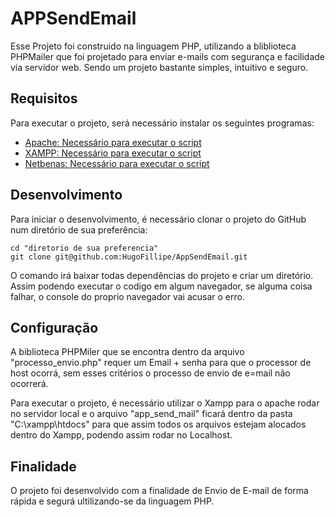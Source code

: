 # APPSendEmail

Esse Projeto foi construido na linguagem PHP, utilizando a bliblioteca PHPMailer que foi projetado para enviar e-mails com segurança e facilidade via servidor web. Sendo um projeto bastante simples, intuitivo e seguro.

## Requisitos

Para executar o projeto, será necessário instalar os seguintes programas:

- [Apache: Necessário para executar o script](https://httpd.apache.org/download.cgi)
- [XAMPP: Necessário para executar o script](https://www.apachefriends.org/pt_br/download.html)
- [Netbenas: Necessário para executar o script](https://netbeans.apache.org//kb/docs/php/quickstart_pt_BR.html)

## Desenvolvimento

Para iniciar o desenvolvimento, é necessário clonar o projeto do GitHub num diretório de sua preferência:

```shell
cd "diretorio de sua preferencia"
git clone git@github.com:HugoFillipe/AppSendEmail.git
```

O comando irá baixar todas dependências do projeto e criar um diretório. Assim podendo executar o codigo em algum navegador, se alguma coisa falhar, o console do proprio navegador vai acusar o erro.

## Configuração

A biblioteca PHPMiler que se encontra dentro da arquivo "processo_envio.php" requer um Email + senha para que o processor de host ocorrá, sem esses critérios o processo de envio de e=mail não ocorrerá. 

Para executar o projeto, é necessário utilizar o Xampp para o apache rodar no servidor local e o arquivo "app_send_mail" ficará dentro da pasta "C:\xampp\htdocs" para que assim todos os arquivos estejam alocados dentro do Xampp, podendo assim rodar no Localhost.


## Finalidade

O projeto foi desenvolvido com a finalidade de Envio de E-mail de forma rápida e segurá ultilizando-se da linguagem PHP.

